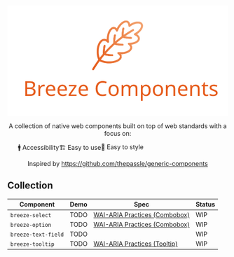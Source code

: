 <div align="center"><img align="center" src="./breeze-components.svg" alt="Breeze Components Logo"></div>

<p align="center">A collection of native web components built on top of web standards with a focus on:</p>
<ul align="center" style="display: flex;"><span role="listitem">🚹 Accessibility  </span role="listitem"><span>🏗 Easy to use  </span role="listitem"><span>🎨 Easy to style</span></ul>
<p align="center">Inspired by <a href="https://github.com/thepassle/generic-components" target="_blank">https://github.com/thepassle/generic-components</a></p>


## Collection

| Component | Demo | Spec | Status |
|-----------|------|------|--------|
|`breeze-select`|TODO| [WAI-ARIA Practices (Combobox)](https://www.w3.org/WAI/ARIA/apg/patterns/combobox/)   | WIP |  
|`breeze-option`|TODO| [WAI-ARIA Practices (Combobox)](https://www.w3.org/WAI/ARIA/apg/patterns/combobox/)   | WIP | 
|`breeze-text-field`|TODO|    | WIP | 
|`breeze-tooltip`|TODO|  [WAI-ARIA Practices (Tooltip)](https://www.w3.org/WAI/ARIA/apg/patterns/tooltip/)  | WIP | 
